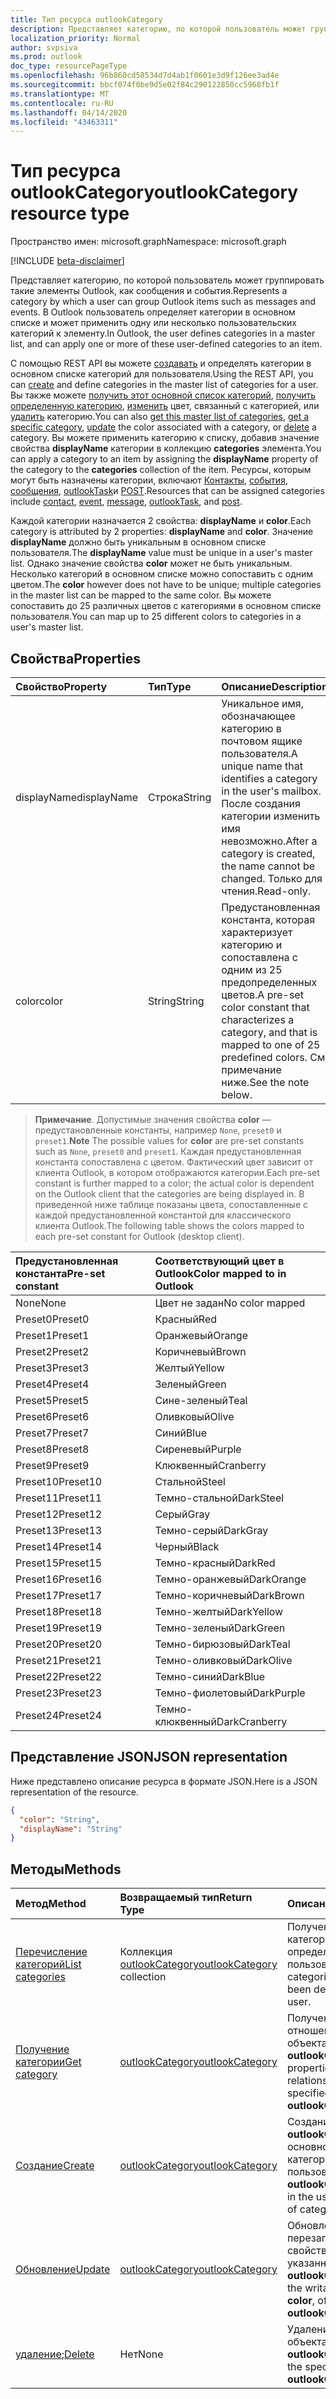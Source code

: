 ```yaml
---
title: Тип ресурса outlookCategory
description: Представляет категорию, по которой пользователь может группировать такие элементы Outlook, как сообщения и события. В Outlook пользователь определяет категории в основном списке и может применять один или несколько пользовательских
localization_priority: Normal
author: svpsiva
ms.prod: outlook
doc_type: resourcePageType
ms.openlocfilehash: 96b860cd58534d7d4ab1f0601e3d9f126ee3ad4e
ms.sourcegitcommit: bbcf074f0be9d5e02f84c290122850cc5968fb1f
ms.translationtype: MT
ms.contentlocale: ru-RU
ms.lasthandoff: 04/14/2020
ms.locfileid: "43463311"
---
```

# <a name="outlookcategory-resource-type"></a><span data-ttu-id="a17d6-104">Тип ресурса outlookCategory</span><span class="sxs-lookup"><span data-stu-id="a17d6-104">outlookCategory resource type</span></span>

<span data-ttu-id="a17d6-105">Пространство имен: microsoft.graph</span><span class="sxs-lookup"><span data-stu-id="a17d6-105">Namespace: microsoft.graph</span></span>

[!INCLUDE [beta-disclaimer](../../includes/beta-disclaimer.md)]

<span data-ttu-id="a17d6-106">Представляет категорию, по которой пользователь может группировать такие элементы Outlook, как сообщения и события.</span><span class="sxs-lookup"><span data-stu-id="a17d6-106">Represents a category by which a user can group Outlook items such as messages and events.</span></span> <span data-ttu-id="a17d6-107">В Outlook пользователь определяет категории в основном списке и может применить одну или несколько пользовательских категорий к элементу.</span><span class="sxs-lookup"><span data-stu-id="a17d6-107">In Outlook, the user defines categories in a master list, and can apply one or more of these user-defined categories to an item.</span></span> 

<span data-ttu-id="a17d6-108">С помощью REST API вы можете [создавать](../api/outlookuser-post-mastercategories.md) и определять категории в основном списке категорий для пользователя.</span><span class="sxs-lookup"><span data-stu-id="a17d6-108">Using the REST API, you can [create](../api/outlookuser-post-mastercategories.md) and define categories in the master list of categories for a user.</span></span> <span data-ttu-id="a17d6-109">Вы также можете [получить этот основной список категорий](../api/outlookuser-list-mastercategories.md), [получить определенную категорию](../api/outlookcategory-get.md), [изменить](../api/outlookcategory-update.md) цвет, связанный с категорией, или [удалить](../api/outlookcategory-delete.md) категорию.</span><span class="sxs-lookup"><span data-stu-id="a17d6-109">You can also [get this master list of categories](../api/outlookuser-list-mastercategories.md), [get a specific category](../api/outlookcategory-get.md), [update](../api/outlookcategory-update.md) the color associated with a category, or [delete](../api/outlookcategory-delete.md) a category.</span></span> <span data-ttu-id="a17d6-110">Вы можете применить категорию к списку, добавив значение свойства **displayName** категории в коллекцию **categories** элемента.</span><span class="sxs-lookup"><span data-stu-id="a17d6-110">You can apply a category to an item by assigning the **displayName** property of the category to the **categories** collection of the item.</span></span>
<span data-ttu-id="a17d6-111">Ресурсы, которым могут быть назначены категории, включают [Контакты](contact.md), [события](event.md), [сообщения](message.md), [outlookTask](outlooktask.md)и [POST](post.md).</span><span class="sxs-lookup"><span data-stu-id="a17d6-111">Resources that can be assigned categories include [contact](contact.md), [event](event.md), [message](message.md), [outlookTask](outlooktask.md), and [post](post.md).</span></span>   

<span data-ttu-id="a17d6-112">Каждой категории назначается 2 свойства: **displayName** и **color**.</span><span class="sxs-lookup"><span data-stu-id="a17d6-112">Each category is attributed by 2 properties: **displayName** and **color**.</span></span> <span data-ttu-id="a17d6-113">Значение **displayName** должно быть уникальным в основном списке пользователя.</span><span class="sxs-lookup"><span data-stu-id="a17d6-113">The **displayName** value must be unique in a user's master list.</span></span> <span data-ttu-id="a17d6-114">Однако значение свойства **color** может не быть уникальным. Несколько категорий в основном списке можно сопоставить с одним цветом.</span><span class="sxs-lookup"><span data-stu-id="a17d6-114">The **color** however does not have to be unique; multiple categories in the master list can be mapped to the same color.</span></span> <span data-ttu-id="a17d6-115">Вы можете сопоставить до 25 различных цветов с категориями в основном списке пользователя.</span><span class="sxs-lookup"><span data-stu-id="a17d6-115">You can map up to 25 different colors to categories in a user's master list.</span></span>

## <a name="properties"></a><span data-ttu-id="a17d6-116">Свойства</span><span class="sxs-lookup"><span data-stu-id="a17d6-116">Properties</span></span>
| <span data-ttu-id="a17d6-117">Свойство</span><span class="sxs-lookup"><span data-stu-id="a17d6-117">Property</span></span>     | <span data-ttu-id="a17d6-118">Тип</span><span class="sxs-lookup"><span data-stu-id="a17d6-118">Type</span></span>   |<span data-ttu-id="a17d6-119">Описание</span><span class="sxs-lookup"><span data-stu-id="a17d6-119">Description</span></span>|
|:---------------|:--------|:----------|
|<span data-ttu-id="a17d6-120">displayName</span><span class="sxs-lookup"><span data-stu-id="a17d6-120">displayName</span></span>|<span data-ttu-id="a17d6-121">Строка</span><span class="sxs-lookup"><span data-stu-id="a17d6-121">String</span></span>|<span data-ttu-id="a17d6-122">Уникальное имя, обозначающее категорию в почтовом ящике пользователя.</span><span class="sxs-lookup"><span data-stu-id="a17d6-122">A unique name that identifies a category in the user's mailbox.</span></span> <span data-ttu-id="a17d6-123">После создания категории изменить имя невозможно.</span><span class="sxs-lookup"><span data-stu-id="a17d6-123">After a category is created, the name cannot be changed.</span></span> <span data-ttu-id="a17d6-124">Только для чтения.</span><span class="sxs-lookup"><span data-stu-id="a17d6-124">Read-only.</span></span>|
|<span data-ttu-id="a17d6-125">color</span><span class="sxs-lookup"><span data-stu-id="a17d6-125">color</span></span>|<span data-ttu-id="a17d6-126">String</span><span class="sxs-lookup"><span data-stu-id="a17d6-126">String</span></span>|<span data-ttu-id="a17d6-127">Предустановленная константа, которая характеризует категорию и сопоставлена с одним из 25 предопределенных цветов.</span><span class="sxs-lookup"><span data-stu-id="a17d6-127">A pre-set color constant that characterizes a category, and that is mapped to one of 25 predefined colors.</span></span> <span data-ttu-id="a17d6-128">См. примечание ниже.</span><span class="sxs-lookup"><span data-stu-id="a17d6-128">See the note below.</span></span> |

> <span data-ttu-id="a17d6-129">**Примечание**. Допустимые значения свойства **color** — предустановленные константы, например `None`, `preset0` и `preset1`.</span><span class="sxs-lookup"><span data-stu-id="a17d6-129">**Note** The possible values for **color** are pre-set constants such as `None`, `preset0` and `preset1`.</span></span> <span data-ttu-id="a17d6-130">Каждая предустановленная константа сопоставлена с цветом. Фактический цвет зависит от клиента Outlook, в котором отображаются категории.</span><span class="sxs-lookup"><span data-stu-id="a17d6-130">Each pre-set constant is further mapped to a color; the actual color is dependent on the Outlook client that the categories are being displayed in.</span></span> <span data-ttu-id="a17d6-131">В приведенной ниже таблице показаны цвета, сопоставленные с каждой предустановленной константой для классического клиента Outlook.</span><span class="sxs-lookup"><span data-stu-id="a17d6-131">The following table shows the colors mapped to each pre-set constant for Outlook (desktop client).</span></span> 


| <span data-ttu-id="a17d6-132">Предустановленная константа</span><span class="sxs-lookup"><span data-stu-id="a17d6-132">Pre-set constant</span></span>  | <span data-ttu-id="a17d6-133">Соответствующий цвет в Outlook</span><span class="sxs-lookup"><span data-stu-id="a17d6-133">Color mapped to in Outlook</span></span> |
|:---------------|:--------|
| <span data-ttu-id="a17d6-134">None</span><span class="sxs-lookup"><span data-stu-id="a17d6-134">None</span></span> | <span data-ttu-id="a17d6-135">Цвет не задан</span><span class="sxs-lookup"><span data-stu-id="a17d6-135">No color mapped</span></span> |
| <span data-ttu-id="a17d6-136">Preset0</span><span class="sxs-lookup"><span data-stu-id="a17d6-136">Preset0</span></span> | <span data-ttu-id="a17d6-137">Красный</span><span class="sxs-lookup"><span data-stu-id="a17d6-137">Red</span></span> |
| <span data-ttu-id="a17d6-138">Preset1</span><span class="sxs-lookup"><span data-stu-id="a17d6-138">Preset1</span></span> | <span data-ttu-id="a17d6-139">Оранжевый</span><span class="sxs-lookup"><span data-stu-id="a17d6-139">Orange</span></span> |
| <span data-ttu-id="a17d6-140">Preset2</span><span class="sxs-lookup"><span data-stu-id="a17d6-140">Preset2</span></span> | <span data-ttu-id="a17d6-141">Коричневый</span><span class="sxs-lookup"><span data-stu-id="a17d6-141">Brown</span></span> |
| <span data-ttu-id="a17d6-142">Preset3</span><span class="sxs-lookup"><span data-stu-id="a17d6-142">Preset3</span></span> | <span data-ttu-id="a17d6-143">Желтый</span><span class="sxs-lookup"><span data-stu-id="a17d6-143">Yellow</span></span> |
| <span data-ttu-id="a17d6-144">Preset4</span><span class="sxs-lookup"><span data-stu-id="a17d6-144">Preset4</span></span> | <span data-ttu-id="a17d6-145">Зеленый</span><span class="sxs-lookup"><span data-stu-id="a17d6-145">Green</span></span> |
| <span data-ttu-id="a17d6-146">Preset5</span><span class="sxs-lookup"><span data-stu-id="a17d6-146">Preset5</span></span> | <span data-ttu-id="a17d6-147">Сине-зеленый</span><span class="sxs-lookup"><span data-stu-id="a17d6-147">Teal</span></span> |
| <span data-ttu-id="a17d6-148">Preset6</span><span class="sxs-lookup"><span data-stu-id="a17d6-148">Preset6</span></span> | <span data-ttu-id="a17d6-149">Оливковый</span><span class="sxs-lookup"><span data-stu-id="a17d6-149">Olive</span></span> |
| <span data-ttu-id="a17d6-150">Preset7</span><span class="sxs-lookup"><span data-stu-id="a17d6-150">Preset7</span></span> | <span data-ttu-id="a17d6-151">Синий</span><span class="sxs-lookup"><span data-stu-id="a17d6-151">Blue</span></span> |
| <span data-ttu-id="a17d6-152">Preset8</span><span class="sxs-lookup"><span data-stu-id="a17d6-152">Preset8</span></span> | <span data-ttu-id="a17d6-153">Сиреневый</span><span class="sxs-lookup"><span data-stu-id="a17d6-153">Purple</span></span> |
| <span data-ttu-id="a17d6-154">Preset9</span><span class="sxs-lookup"><span data-stu-id="a17d6-154">Preset9</span></span> | <span data-ttu-id="a17d6-155">Клюквенный</span><span class="sxs-lookup"><span data-stu-id="a17d6-155">Cranberry</span></span> |
| <span data-ttu-id="a17d6-156">Preset10</span><span class="sxs-lookup"><span data-stu-id="a17d6-156">Preset10</span></span> | <span data-ttu-id="a17d6-157">Стальной</span><span class="sxs-lookup"><span data-stu-id="a17d6-157">Steel</span></span> |
| <span data-ttu-id="a17d6-158">Preset11</span><span class="sxs-lookup"><span data-stu-id="a17d6-158">Preset11</span></span> | <span data-ttu-id="a17d6-159">Темно-стальной</span><span class="sxs-lookup"><span data-stu-id="a17d6-159">DarkSteel</span></span> |
| <span data-ttu-id="a17d6-160">Preset12</span><span class="sxs-lookup"><span data-stu-id="a17d6-160">Preset12</span></span> | <span data-ttu-id="a17d6-161">Серый</span><span class="sxs-lookup"><span data-stu-id="a17d6-161">Gray</span></span> |
| <span data-ttu-id="a17d6-162">Preset13</span><span class="sxs-lookup"><span data-stu-id="a17d6-162">Preset13</span></span> | <span data-ttu-id="a17d6-163">Темно-серый</span><span class="sxs-lookup"><span data-stu-id="a17d6-163">DarkGray</span></span> |
| <span data-ttu-id="a17d6-164">Preset14</span><span class="sxs-lookup"><span data-stu-id="a17d6-164">Preset14</span></span> | <span data-ttu-id="a17d6-165">Черный</span><span class="sxs-lookup"><span data-stu-id="a17d6-165">Black</span></span> |
| <span data-ttu-id="a17d6-166">Preset15</span><span class="sxs-lookup"><span data-stu-id="a17d6-166">Preset15</span></span> | <span data-ttu-id="a17d6-167">Темно-красный</span><span class="sxs-lookup"><span data-stu-id="a17d6-167">DarkRed</span></span> |
| <span data-ttu-id="a17d6-168">Preset16</span><span class="sxs-lookup"><span data-stu-id="a17d6-168">Preset16</span></span> | <span data-ttu-id="a17d6-169">Темно-оранжевый</span><span class="sxs-lookup"><span data-stu-id="a17d6-169">DarkOrange</span></span> |
| <span data-ttu-id="a17d6-170">Preset17</span><span class="sxs-lookup"><span data-stu-id="a17d6-170">Preset17</span></span> | <span data-ttu-id="a17d6-171">Темно-коричневый</span><span class="sxs-lookup"><span data-stu-id="a17d6-171">DarkBrown</span></span> |
| <span data-ttu-id="a17d6-172">Preset18</span><span class="sxs-lookup"><span data-stu-id="a17d6-172">Preset18</span></span> | <span data-ttu-id="a17d6-173">Темно-желтый</span><span class="sxs-lookup"><span data-stu-id="a17d6-173">DarkYellow</span></span> |
| <span data-ttu-id="a17d6-174">Preset19</span><span class="sxs-lookup"><span data-stu-id="a17d6-174">Preset19</span></span> | <span data-ttu-id="a17d6-175">Темно-зеленый</span><span class="sxs-lookup"><span data-stu-id="a17d6-175">DarkGreen</span></span> |
| <span data-ttu-id="a17d6-176">Preset20</span><span class="sxs-lookup"><span data-stu-id="a17d6-176">Preset20</span></span> | <span data-ttu-id="a17d6-177">Темно-бирюзовый</span><span class="sxs-lookup"><span data-stu-id="a17d6-177">DarkTeal</span></span> |
| <span data-ttu-id="a17d6-178">Preset21</span><span class="sxs-lookup"><span data-stu-id="a17d6-178">Preset21</span></span> | <span data-ttu-id="a17d6-179">Темно-оливковый</span><span class="sxs-lookup"><span data-stu-id="a17d6-179">DarkOlive</span></span> |
| <span data-ttu-id="a17d6-180">Preset22</span><span class="sxs-lookup"><span data-stu-id="a17d6-180">Preset22</span></span> | <span data-ttu-id="a17d6-181">Темно-синий</span><span class="sxs-lookup"><span data-stu-id="a17d6-181">DarkBlue</span></span> |
| <span data-ttu-id="a17d6-182">Preset23</span><span class="sxs-lookup"><span data-stu-id="a17d6-182">Preset23</span></span> | <span data-ttu-id="a17d6-183">Темно-фиолетовый</span><span class="sxs-lookup"><span data-stu-id="a17d6-183">DarkPurple</span></span> |
| <span data-ttu-id="a17d6-184">Preset24</span><span class="sxs-lookup"><span data-stu-id="a17d6-184">Preset24</span></span> | <span data-ttu-id="a17d6-185">Темно-клюквенный</span><span class="sxs-lookup"><span data-stu-id="a17d6-185">DarkCranberry</span></span> |

## <a name="json-representation"></a><span data-ttu-id="a17d6-186">Представление JSON</span><span class="sxs-lookup"><span data-stu-id="a17d6-186">JSON representation</span></span>
<span data-ttu-id="a17d6-187">Ниже представлено описание ресурса в формате JSON.</span><span class="sxs-lookup"><span data-stu-id="a17d6-187">Here is a JSON representation of the resource.</span></span>

<!-- {
  "blockType": "resource",
  "optionalProperties": [

  ],
  "@odata.type": "microsoft.graph.outlookCategory"
}-->

```json
{
  "color": "String",
  "displayName": "String"
}

```

## <a name="methods"></a><span data-ttu-id="a17d6-188">Методы</span><span class="sxs-lookup"><span data-stu-id="a17d6-188">Methods</span></span>
| <span data-ttu-id="a17d6-189">Метод</span><span class="sxs-lookup"><span data-stu-id="a17d6-189">Method</span></span>           | <span data-ttu-id="a17d6-190">Возвращаемый тип</span><span class="sxs-lookup"><span data-stu-id="a17d6-190">Return Type</span></span>    |<span data-ttu-id="a17d6-191">Описание</span><span class="sxs-lookup"><span data-stu-id="a17d6-191">Description</span></span>|
|:---------------|:--------|:----------|
|[<span data-ttu-id="a17d6-192">Перечисление категорий</span><span class="sxs-lookup"><span data-stu-id="a17d6-192">List categories</span></span>](../api/outlookuser-list-mastercategories.md) | <span data-ttu-id="a17d6-193">Коллекция [outlookCategory](../resources/outlookcategory.md)</span><span class="sxs-lookup"><span data-stu-id="a17d6-193">[outlookCategory](../resources/outlookcategory.md) collection</span></span> |<span data-ttu-id="a17d6-194">Получение всех категорий, определенных для пользователя.</span><span class="sxs-lookup"><span data-stu-id="a17d6-194">Get all the categories that have been defined for the user.</span></span>|
|[<span data-ttu-id="a17d6-195">Получение категории</span><span class="sxs-lookup"><span data-stu-id="a17d6-195">Get category</span></span>](../api/outlookcategory-get.md) | [<span data-ttu-id="a17d6-196">outlookCategory</span><span class="sxs-lookup"><span data-stu-id="a17d6-196">outlookCategory</span></span>](../resources/outlookcategory.md) |<span data-ttu-id="a17d6-197">Получение свойств и отношений указанного объекта **outlookCategory**.</span><span class="sxs-lookup"><span data-stu-id="a17d6-197">Get the properties and relationships of the specified **outlookCategory** object.</span></span>|
|[<span data-ttu-id="a17d6-198">Создание</span><span class="sxs-lookup"><span data-stu-id="a17d6-198">Create</span></span>](../api/outlookuser-post-mastercategories.md) | [<span data-ttu-id="a17d6-199">outlookCategory</span><span class="sxs-lookup"><span data-stu-id="a17d6-199">outlookCategory</span></span>](../resources/outlookcategory.md) |<span data-ttu-id="a17d6-200">Создание объекта **outlookCategory** в основном списке категорий пользователя.</span><span class="sxs-lookup"><span data-stu-id="a17d6-200">Create an **outlookCategory** object in the user's master list of categories.</span></span>|
|[<span data-ttu-id="a17d6-201">Обновление</span><span class="sxs-lookup"><span data-stu-id="a17d6-201">Update</span></span>](../api/outlookcategory-update.md) | [<span data-ttu-id="a17d6-202">outlookCategory</span><span class="sxs-lookup"><span data-stu-id="a17d6-202">outlookCategory</span></span>](../resources/outlookcategory.md) |<span data-ttu-id="a17d6-203">Обновление перезаписываемого свойства **color** указанного объекта **outlookCategory**.</span><span class="sxs-lookup"><span data-stu-id="a17d6-203">Update the writable property, **color**, of the specified **outlookCategory** object.</span></span> |
|<span data-ttu-id="a17d6-204">[удаление](../api/outlookcategory-delete.md);</span><span class="sxs-lookup"><span data-stu-id="a17d6-204">[Delete](../api/outlookcategory-delete.md)</span></span> | <span data-ttu-id="a17d6-205">Нет</span><span class="sxs-lookup"><span data-stu-id="a17d6-205">None</span></span> |<span data-ttu-id="a17d6-206">Удаление указанного объекта **outlookCategory**.</span><span class="sxs-lookup"><span data-stu-id="a17d6-206">Delete the specified **outlookCategory** object.</span></span> |


<!-- uuid: 8fcb5dbc-d5aa-4681-8e31-b001d5168d79
2015-10-25 14:57:30 UTC -->
<!--
{
  "type": "#page.annotation",
  "description": "outlookCategory resource",
  "keywords": "",
  "section": "documentation",
  "tocPath": "",
  "suppressions": [
    "Warning: /api-reference/beta/resources/outlookcategory.md:\r\n      Failed to parse any rows out of table with headers: |Pre-set constant|Color mapped to in Outlook|"
  ]
}
-->
 
